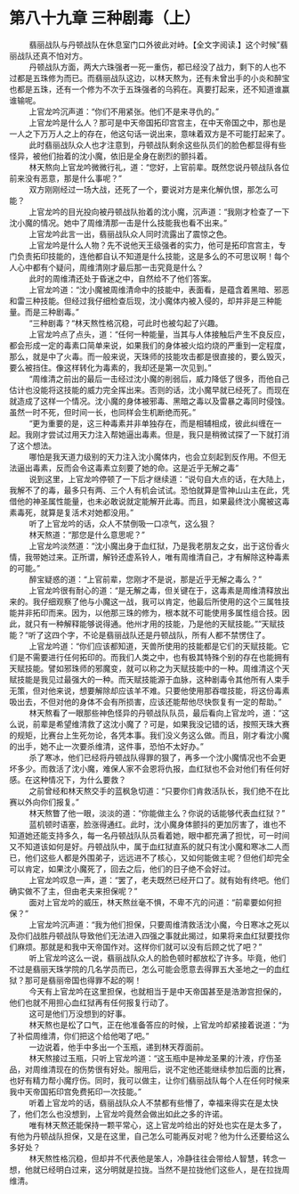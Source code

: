 <h1>第八十九章 三种剧毒（上）</h1>
<div id="content">&nbsp&nbsp&nbsp&nbsp&nbsp&nbsp&nbsp&nbsp
 翡丽战队与丹顿战队在休息室门口外彼此对峙。【全文字阅读.】这个时候”翡丽战队还真不怕对方。
 <br/>&nbsp&nbsp&nbsp&nbsp&nbsp&nbsp&nbsp&nbsp
 丹顿战队方面，两大六珠强者一死一重伤，都已经没了战力，剩下的人也不过都是五珠修为而已。而翡丽战队这边，以林天熬为，还有未曾出手的小炎和醉宝也都是五珠，还有一个修为不次于五珠强者的乌鸦在。真要打起来，还不知道谁赢谁输呢。
 <br/>&nbsp&nbsp&nbsp&nbsp&nbsp&nbsp&nbsp&nbsp
 上官龙吟沉声道：“你们不用紧张。他们不是来寻仇的。”
 <br/>&nbsp&nbsp&nbsp&nbsp&nbsp&nbsp&nbsp&nbsp
 上官龙吟是什么人？那可是中天帝国拓印宫宫主，在中天帝国之中，那也是一人之下万万人之上的存在，他这句话一说出来，意味着双方是不可能打起来了。
 <br/>&nbsp&nbsp&nbsp&nbsp&nbsp&nbsp&nbsp&nbsp
 此时翡丽战队众人也才注意到，丹顿战队剩余这些队员们的脸色都显得有些怪异，被他们抬着的沈小魔，依旧是全身在剧烈的颤抖着。
 <br/>&nbsp&nbsp&nbsp&nbsp&nbsp&nbsp&nbsp&nbsp
 林天熬向上官龙吟微微行礼，道：“您好，上官前辈。既然您说丹顿战队各位前来没有恶意，那是什么事呢？”
 <br/>&nbsp&nbsp&nbsp&nbsp&nbsp&nbsp&nbsp&nbsp
 双方刚刚经过一场大战，还死了一个，要说对方是来化解仇恨，那怎么可能？
 <br/>&nbsp&nbsp&nbsp&nbsp&nbsp&nbsp&nbsp&nbsp
 上官龙吟的目光投向被丹顿战队抬着的沈小魔，沉声道：“我刚才检查了一下沈小魔的情况。她中了周维清那一击是什么技能我也看不出来。”
 <br/>&nbsp&nbsp&nbsp&nbsp&nbsp&nbsp&nbsp&nbsp
 上官龙吟此言一出，翡丽战队众人同时流露出了震惊之色。
 <br/>&nbsp&nbsp&nbsp&nbsp&nbsp&nbsp&nbsp&nbsp
 上官龙吟是什么人物？先不说他天王级强者的实力，他可是拓印宫宫主，专门负责拓印技能的，连他都自认不知道是什么技能，这是多么的不可思议啊！每个人心中都有个疑问，周维清刚才最后那一击究竟是什么？
 <br/>&nbsp&nbsp&nbsp&nbsp&nbsp&nbsp&nbsp&nbsp
 此时的周维清还处于昏迷之中，自然给不了他们答案。
 <br/>&nbsp&nbsp&nbsp&nbsp&nbsp&nbsp&nbsp&nbsp
 上官龙吟道：“沈小魔被周维清命中的技能中，表面看，是蕴含着黑暗、邪恶和雷三种技能。但经过我仔细检查后现，沈小魔体内被入侵的，却并非是三种能量。而是三种剧毒。”
 <br/>&nbsp&nbsp&nbsp&nbsp&nbsp&nbsp&nbsp&nbsp
 “三种剧毒？“林天熬性格沉稳，可此时也被勾起了兴趣。
 <br/>&nbsp&nbsp&nbsp&nbsp&nbsp&nbsp&nbsp&nbsp
 上官龙吟点了点头，道：“任何一种能量，当其与人体接触后产生不良反应，都会形成一定的毒素口简单来说，如果我们的身体被火焰灼烧的严重到一定程度，那么，就是中了火毒。而一般来说，天珠师的技能攻击都是很直接的，要么毁灭，要么被挡住。像这样转化为毒素的，我却还是第一次见到。”
 <br/>&nbsp&nbsp&nbsp&nbsp&nbsp&nbsp&nbsp&nbsp
 “周维清之前出的最后一击经过沈小魔的削弱后，威力降低了很多，而他自己估计也没能将这技能的威力完全挥出来。否则的话，沈小魔早就已经死了。而现在就造成了这样一个情况。沈小魔的身体被邪毒、黑暗之毒以及雷暴之毒同时侵蚀。虽然一时不死，但时间一长，也同样会生机断绝而死。”
 <br/>&nbsp&nbsp&nbsp&nbsp&nbsp&nbsp&nbsp&nbsp
 “更为重要的是，这三种毒素并非单独存在，而是相辅相成，彼此纠缠在一起。我刚才尝试过用天力注入帮她逼出毒素。但是，我只是稍微试探了一下就打消了这个想法。
 <br/>&nbsp&nbsp&nbsp&nbsp&nbsp&nbsp&nbsp&nbsp
 哪怕是我天道力级别的天力注入沈小魔体内，也会立刻起到反作用。不但无法逼出毒素，反而会令这毒素立刻要了她的命。这是近乎无解之毒”
 <br/>&nbsp&nbsp&nbsp&nbsp&nbsp&nbsp&nbsp&nbsp
 说到这里，上官龙吟停顿了一下后才继续道：“说句自大点的话，在大陆上，我解不了的毒，最多只有两、三个人有机会试试。恐怕就算是雪神山山主在此，凭借他的神圣属性能量，也未必敢说就定能解开此毒。而且，如果最终沈小魔被这毒素毒死，就算是复活术对她都没用。”
 <br/>&nbsp&nbsp&nbsp&nbsp&nbsp&nbsp&nbsp&nbsp
 听了上官龙吟的话，众人不禁倒吸一口凉气，这么狠？
 <br/>&nbsp&nbsp&nbsp&nbsp&nbsp&nbsp&nbsp&nbsp
 林天熬道：“那您是什么意思呢？”
 <br/>&nbsp&nbsp&nbsp&nbsp&nbsp&nbsp&nbsp&nbsp
 上官龙吟淡然道：“沈小魔出身于血红狱，乃是我老朋友之女，出于这份香火情，我带她过来。正所谓，解铃还虚系铃人，唯有周维清自己，才有解除这种毒素的可能。”
 <br/>&nbsp&nbsp&nbsp&nbsp&nbsp&nbsp&nbsp&nbsp
 醉宝疑惑的道：“上官前辈，您刚才不是说，那是近乎无解之毒么？”
 <br/>&nbsp&nbsp&nbsp&nbsp&nbsp&nbsp&nbsp&nbsp
 上官龙吟很有耐心的道：“是无解之毒，但关键在于，这毒素是周维清释放出来的。我仔细观察了他与小魔这一战，我可以肯定，他最后所使用的这个三属牲技能并非拓印而来。因为，以他那三珠的修为，根本就不可能使用多属性组合技。因此，就只有一种解释能够说得通。他州才用的技能，乃是他的天赋技能。””天赋技能？“听了这四个字，不论是翡丽战队还是丹顿战队，所有人都不禁愣住了。
 <br/>&nbsp&nbsp&nbsp&nbsp&nbsp&nbsp&nbsp&nbsp
 上官龙吟道：“你们应该都知道，天兽所使用的技能都是它们的天赋技能。它们是不需要进行任何拓印的。而我们人类之中，也有极其特殊个别的存在也能拥有天赋技能。譬如邪珠师的邪魔变，就可以称之为天赋技能中的一种。周维清这个天赋技能是我见过最强大的一种。而天赋技能源于血脉，这种剧毒令其他所有人束手无策，但对他来说，想要解除却应该羊不难。只要他使用那吞噬技能，将这份毒素吸出去，不但对他的身体不会有所损害，应该还能帮他尽快恢复有一定的帮助。”
 <br/>&nbsp&nbsp&nbsp&nbsp&nbsp&nbsp&nbsp&nbsp
 林天熬看了一眼那些神色怪异的丹顿战队队员，最后看向上官龙吟，道：“这么说，前辈是希望维清救了这沈小魔了？可是，如果我没记错的话，按照天珠大赛的规矩，比赛台上生死勿论，各凭本事。我们没义务这么做。而且，刚才看沈小魔的出手，她不止一次要杀维清，这件事，恐怕不太好办。”
 <br/>&nbsp&nbsp&nbsp&nbsp&nbsp&nbsp&nbsp&nbsp
 杀了寒冰，他们已经将丹顿战队得罪的狠了，再多一个沈小魔情况也不会更坏多少。而救活了沈小魔，难保人家不会恩将仇报，血红狱也不会对他们有任何好感。在这种情况下，为什么要救？
 <br/>&nbsp&nbsp&nbsp&nbsp&nbsp&nbsp&nbsp&nbsp
 之前曾经和林天熬交手的蓝枫急切道：“只要你们肯救活队长，我们绝不在比赛以外向你们报复。”
 <br/>&nbsp&nbsp&nbsp&nbsp&nbsp&nbsp&nbsp&nbsp
 林天熬瞥了他一眼，淡淡的道：“你能做主么？你说的话能够代表血红狱？”
 <br/>&nbsp&nbsp&nbsp&nbsp&nbsp&nbsp&nbsp&nbsp
 蓝机顿时语塞，脸涨得通红。此时，沈小魔身体颤抖的更加厉害了，谁也不知道她还能支持多久，每一名丹顿战队队员看着她，眼中都充满了担忧，可一时间又不知道该如何是好。丹顿战队中，属于血红狱直系的就只有沈小魔和寒冰二人而已，他们这些人都是外围弟子，远远进不了核心，又如何能做主呢？但他们却完全可以肯定，如果沈小魔死了，回去之后，他们的日子绝不会好过。
 <br/>&nbsp&nbsp&nbsp&nbsp&nbsp&nbsp&nbsp&nbsp
 上官龙吟叹息一声，道：“罢了，老夫既然已经开口了。就有始有终吧。他们确实做不了主，但由老夫来担保呢？”
 <br/>&nbsp&nbsp&nbsp&nbsp&nbsp&nbsp&nbsp&nbsp
 面对上官龙吟的威压，林天熬丝毫不惧，不卑不亢的问道：“前辈要如何担保？”
 <br/>&nbsp&nbsp&nbsp&nbsp&nbsp&nbsp&nbsp&nbsp
 上官龙吟沉声道：“我为他们担保，只要周维清救活沈小魔，今日寒冰之死以及你们战胜丹顿战队导致他们无法进入四强之事就此揭过，如果将来血红狱要找你们麻烦。那就是和我中天帝国作对。这样你们就可以没有后顾之忧了吧？”
 <br/>&nbsp&nbsp&nbsp&nbsp&nbsp&nbsp&nbsp&nbsp
 听上官龙吟这么一说，翡丽战队众人的脸色顿时都放松了许多。毕竟，他们不过是翡丽天珠学院的几名学员而已，怎么可能会愿意去得罪五大圣地之一的血红狱？那可是翡丽帝国也得罪不起的啊！
 <br/>&nbsp&nbsp&nbsp&nbsp&nbsp&nbsp&nbsp&nbsp
 今天有上官龙吟在这里担保，也就相当于是中天帝国甚至是浩渺宫担保的，他们也就不用担心血红狱再有任何报复行动了。
 <br/>&nbsp&nbsp&nbsp&nbsp&nbsp&nbsp&nbsp&nbsp
 这可是他们万没想到的好事。
 <br/>&nbsp&nbsp&nbsp&nbsp&nbsp&nbsp&nbsp&nbsp
 林天熬也是松了口气，正在他准备答应的时候，上官龙吟却紧接着说道：“为了补偿周维清，你们把这个给他喝了吧。”
 <br/>&nbsp&nbsp&nbsp&nbsp&nbsp&nbsp&nbsp&nbsp
 一边说着，他手中多出一个玉瓶，递到林天荐面前。
 <br/>&nbsp&nbsp&nbsp&nbsp&nbsp&nbsp&nbsp&nbsp
 林天熬接过玉瓶，只听上官龙吟道：“这玉瓶中是神龙圣果的汁液，疗伤圣品，对周维清现在的伤势很有好处。服用后，说不定他还能继续参加后面的比赛，也好有精力帮小魔疗伤。同时，我可以做主，让你们翡丽战队每个人在任何时候来我中天帝国拓印宫免费拓印一次技能。”
 <br/>&nbsp&nbsp&nbsp&nbsp&nbsp&nbsp&nbsp&nbsp
 听着上官龙吟的话，翡丽战队众人不禁都有些懵了，幸福来得实在是太快了，他们怎么也没想到，上官龙吟竟然会做出如此之多的许诺。
 <br/>&nbsp&nbsp&nbsp&nbsp&nbsp&nbsp&nbsp&nbsp
 唯有林天熬还能保持一颗平常心，这上官龙吟给出的好处也实在是太多了，有他为丹顿战队担保，又是在这里，自己怎么可能再反对呢？他为什么还要给这么多好处？
 <br/>&nbsp&nbsp&nbsp&nbsp&nbsp&nbsp&nbsp&nbsp
 林天熬性格沉稳，但却并不代表他是笨人，冷静往往会带给人智慧，转念一想，他就已经明白过来，这分明就是拉拢。当然不是拉拢他们这些人，是在拉拢周维清。
 <br/>&nbsp&nbsp&nbsp&nbsp&nbsp&nbsp&nbsp&nbsp
 <br/>&nbsp&nbsp&nbsp&nbsp&nbsp&nbsp&nbsp&nbsp
</div>
